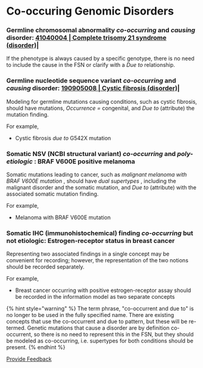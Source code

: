 # Co-occuring Genomic Disorders

### Germline chromosomal abnormality _co-occurring_ and _causing_ disorder: [41040004 | Complete trisomy 21 syndrome (disorder)|](http://snomed.info/id/41040004)

If the phenotype is always caused by a specific genotype, there is no need to include the cause in the FSN or clarify with a _Due to_ relationship.

### Germline nucleotide sequence variant _co-occurring_ and _causing_ disorder: [190905008 | Cystic fibrosis (disorder)|](http://snomed.info/id/190905008)

Modeling for germline mutations causing conditions, such as cystic fibrosis, should have mutations, _Occurrence =_ congenital, and _Due to_ (attribute) the mutation finding.

For example,

* Cystic fibrosis _due to_ G542X mutation

### Somatic NSV (NCBI structural variant) _co-occurring_ and _poly-etiologic_ : BRAF V600E positive melanoma

Somatic mutations leading to cancer, such as _malignant melanoma with BRAF V600E mutation_ , should have _dual supertypes_ , including the malignant disorder and the somatic mutation, and _Due to_ (attribute) with the associated somatic mutation finding.

For example,

* Melanoma with BRAF V600E mutation

### Somatic IHC (immunohistochemical) finding _co-occurring_ but not etiologic: Estrogen-receptor status in breast cancer

Representing two associated findings in a single concept may be convenient for recording; however, the representation of the two notions should be recorded separately.

For example,

* Breast cancer occurring with positive estrogen-receptor assay should be recorded in the information model as two separate concepts

{% hint style="warning" %}
The term phrase, "co-occurrent and due to" is no longer to be used in the fully specified name. There are existing concepts that use the co-occurrent and due to pattern, but these will be re-termed. Genetic mutations that cause a disorder are by definition co-occurrent, so there is no need to represent this in the FSN, but they should be modeled as co-occurring, i.e. supertypes for both conditions should be present.
{% endhint %}






<a href="https://docs.google.com/forms/d/e/1FAIpQLScTmbZIf0UEQwYDkY27EEWBkaiYkHSbR0_9DmFrMLXoQLyL7Q/viewform?usp=pp_url&entry.1767247133=SCT+Editorial+Guide&entry.670899847=Co-occuring%20Genomic%20Disorders" class="button primary">Provide Feedback</a>
